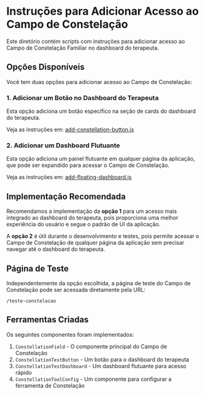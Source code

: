 # Instruções para Adicionar Acesso ao Campo de Constelação

Este diretório contém scripts com instruções para adicionar acesso ao Campo de Constelação Familiar no dashboard do terapeuta.

## Opções Disponíveis

Você tem duas opções para adicionar acesso ao Campo de Constelação:

### 1. Adicionar um Botão no Dashboard do Terapeuta

Esta opção adiciona um botão específico na seção de cards do dashboard do terapeuta.

Veja as instruções em: [add-constellation-button.js](./add-constellation-button.js)

### 2. Adicionar um Dashboard Flutuante

Esta opção adiciona um painel flutuante em qualquer página da aplicação, que pode ser expandido para acessar o Campo de Constelação.

Veja as instruções em: [add-floating-dashboard.js](./add-floating-dashboard.js)

## Implementação Recomendada

Recomendamos a implementação da **opção 1** para um acesso mais integrado ao dashboard do terapeuta,
pois proporciona uma melhor experiência do usuário e segue o padrão de UI da aplicação.

A **opção 2** é útil durante o desenvolvimento e testes, pois permite acessar o Campo de Constelação
de qualquer página da aplicação sem precisar navegar até o dashboard do terapeuta.

## Página de Teste

Independentemente da opção escolhida, a página de teste do Campo de Constelação pode ser acessada diretamente pela URL:

```
/teste-constelacao
```

## Ferramentas Criadas

Os seguintes componentes foram implementados:

1. `ConstellationField` - O componente principal do Campo de Constelação
2. `ConstellationTestButton` - Um botão para o dashboard do terapeuta
3. `ConstellationTestDashboard` - Um dashboard flutuante para acesso rápido
4. `ConstellationToolConfig` - Um componente para configurar a ferramenta de Constelação 